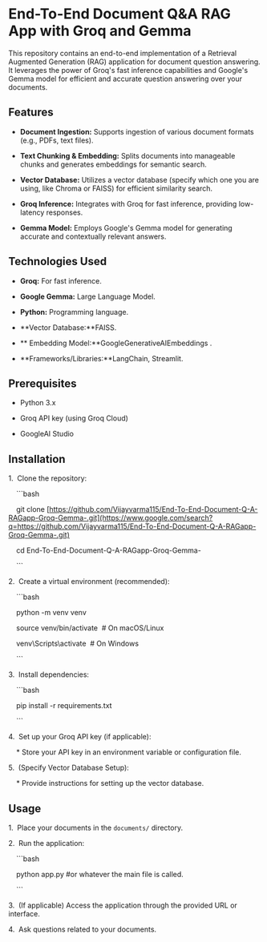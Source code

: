 # End-To-End Document Q&A RAG App with Groq and Gemma



This repository contains an end-to-end implementation of a Retrieval Augmented Generation (RAG) application for document question answering. It leverages the power of Groq's fast inference capabilities and Google's Gemma model for efficient and accurate question answering over your documents.



## Features



* **Document Ingestion:** Supports ingestion of various document formats (e.g., PDFs, text files).

* **Text Chunking & Embedding:** Splits documents into manageable chunks and generates embeddings for semantic search.

* **Vector Database:** Utilizes a vector database (specify which one you are using, like Chroma or FAISS) for efficient similarity search.

* **Groq Inference:** Integrates with Groq for fast inference, providing low-latency responses.

* **Gemma Model:** Employs Google's Gemma model for generating accurate and contextually relevant answers.



## Technologies Used



* **Groq:** For fast inference.

* **Google Gemma:** Large Language Model.

* **Python:** Programming language.

* **Vector Database:**FAISS.

* ** Embedding Model:**GoogleGenerativeAIEmbeddings .

* **Frameworks/Libraries:**LangChain, Streamlit.



## Prerequisites



* Python 3.x

* Groq API key (using Groq Cloud)

* GoogleAI Studio



## Installation



1.  Clone the repository:



    ```bash

    git clone [https://github.com/Vijayvarma115/End-To-End-Document-Q-A-RAGapp-Groq-Gemma-.git](https://www.google.com/search?q=https://github.com/Vijayvarma115/End-To-End-Document-Q-A-RAGapp-Groq-Gemma-.git)

    cd End-To-End-Document-Q-A-RAGapp-Groq-Gemma-

    ```



2.  Create a virtual environment (recommended):



    ```bash

    python -m venv venv

    source venv/bin/activate  # On macOS/Linux

    venv\Scripts\activate  # On Windows

    ```



3.  Install dependencies:



    ```bash

    pip install -r requirements.txt

    ```



4.  Set up your Groq API key (if applicable):



    * Store your API key in an environment variable or configuration file.



5.  (Specify Vector Database Setup):

    * Provide instructions for setting up the vector database.



## Usage



1.  Place your documents in the `documents/` directory.



2.  Run the application:



    ```bash

    python app.py #or whatever the main file is called.

    ```



3.  (If applicable) Access the application through the provided URL or interface.



4.  Ask questions related to your documents.
